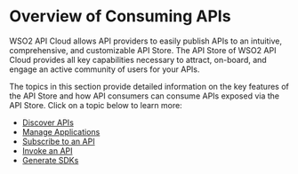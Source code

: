 # Overview of Consuming APIs

WSO2 API Cloud allows API providers to easily publish APIs to an intuitive, comprehensive, and customizable API Store. 
The API Store of WSO2 API Cloud provides all key capabilities necessary to attract, on-board, and engage an active community of users for your APIs.

The topics in this section provide detailed information on the key features of the API Store and how API consumers can consume APIs exposed via the API Store. Click on a topic below to learn more:

- [Discover APIs](../discover-apis)
- [Manage Applications](../create-applications)
- [Subscribe to an API](../subscribe-to-an-api)
- [Invoke an API](../invoke-an-api-using-the-integrated-api-console)
- [Generate SDKs](../download-sdks-for-a-published-api)
